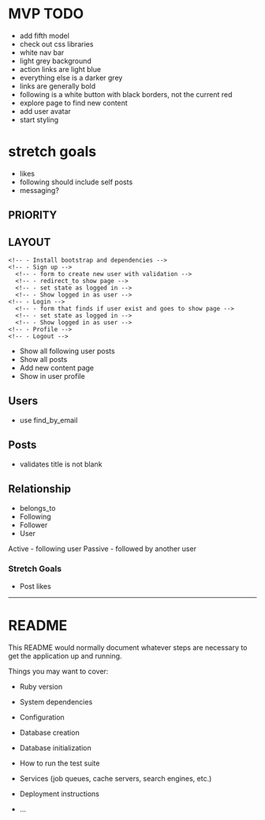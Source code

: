 # MVP TODO

<!-- - correct error messsages -->
<!-- - feed of following -->
<!-- - fix upload issue where file is not a photo -->
- add fifth model
- check out css libraries
 - white nav bar
 - light grey background
 - action links are light blue
 - everything else is a darker grey
 - links are generally bold
 - following is a white button with black borders, not the current red
- explore page to find new content
- add user avatar
- start styling

# stretch goals
- likes
- following should include self posts
- messaging?


## PRIORITY
  <!-- - Create new post from specific user -->
  <!-- - Login to specific user -->

## LAYOUT
  <!-- - Header nav menu - Sign up, Login, Profile, Logout -->
    <!-- - Install bootstrap and dependencies -->
    <!-- - Sign up -->
      <!-- - form to create new user with validation -->
      <!-- - redirect_to show page -->
      <!-- - set state as logged in -->
      <!-- - Show logged in as user -->
    <!-- - Login -->
      <!-- - form that finds if user exist and goes to show page -->
      <!-- - set state as logged in -->
      <!-- - Show logged in as user -->
    <!-- - Profile -->
    <!-- - Logout -->
  - Show all following user posts
  - Show all posts
  - Add new content page
  - Show in user profile

## Users
  <!-- - has_many Posts -->
  <!-- - validates name is not blank -->
  <!-- - validates email is unique and is not blank -->
  <!-- - Show all users -->
  <!-- - create a new user -->
  <!-- - link to users posts -->
  <!-- - edit username -->
  <!-- - Successful new user sign up -->
  <!-- - Need following/follower relationship -->
  - use find_by_email

## Posts
  <!-- - belongs_to User -->
  - validates title is not blank
  <!-- - Show all posts -->
  <!-- - user << add new post -->
  <!-- - link to posts' user -->
  <!-- - edit post -->
  <!-- - delete post -->

## Relationship
  - belongs_to
  - Following
  - Follower
  - User

  Active
    - following user
  Passive
    - followed by another user

### Stretch Goals
<!-- - Post comments -->
- Post likes

---

# README

This README would normally document whatever steps are necessary to get the
application up and running.

Things you may want to cover:

* Ruby version

* System dependencies

* Configuration

* Database creation

* Database initialization

* How to run the test suite

* Services (job queues, cache servers, search engines, etc.)

* Deployment instructions

* ...
